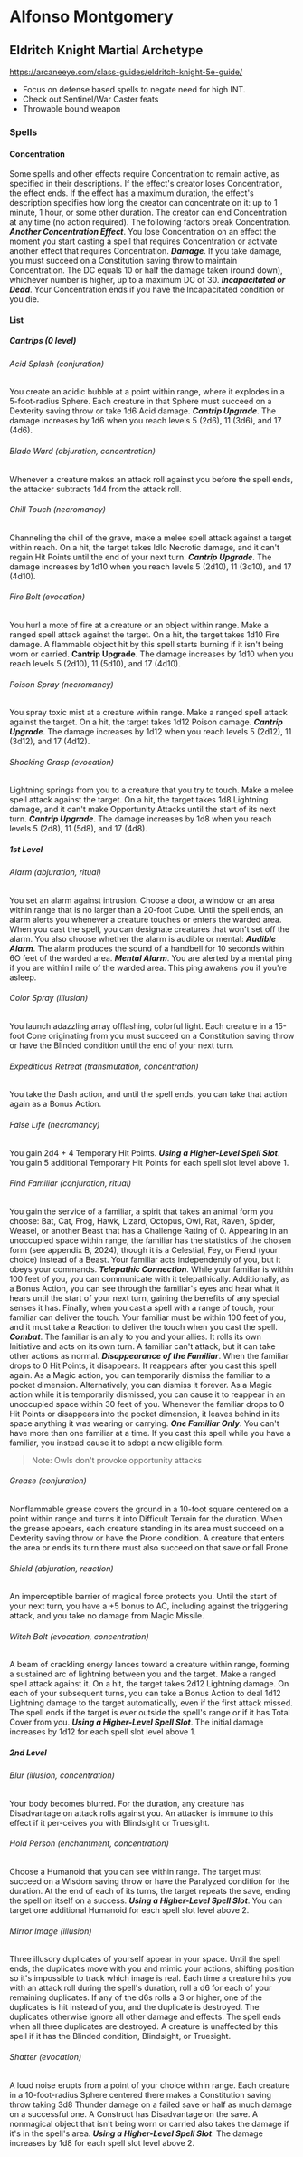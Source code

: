 # Alfonso Montgomery


## Eldritch Knight Martial Archetype

https://arcaneeye.com/class-guides/eldritch-knight-5e-guide/
- Focus on defense based spells to negate need for high INT.
- Check out Sentinel/War Caster feats
- Throwable bound weapon 
### Spells
#### Concentration
Some spells and other effects require Concentration to remain active, as specified in their descriptions. If the effect's creator loses Concentration, the effect ends. If the effect has a maximum duration, the effect's description specifies how long the creator can concentrate on it: up to 1 minute, 1 hour, or some other duration. The creator can end Concentration at any time (no action required). The following factors break Concentration.
***Another Concentration Effect***. You lose Concentration on an effect the moment you start casting a spell that requires Concentration or activate another effect that requires Concentration.
***Damage***. lf you take damage, you must succeed on a Constitution saving throw to maintain Concentration. The DC equals 10 or half the damage taken (round down), whichever number is higher, up to a maximum DC of 30.
***lncapacitated or Dead***. Your Concentration ends if you have the Incapacitated condition or you die.

#### List
##### Cantrips (0 level)
###### Acid Splash (conjuration)
You create an acidic bubble at a point within range, where it explodes in a 5-foot-radius Sphere. Each creature in that Sphere must succeed on a Dexterity saving throw or take 1d6 Acid damage.
***Cantrip Upgrade***. The damage increases by 1d6 when you reach levels 5 (2d6), 11 (3d6), and 17 (4d6).

###### Blade Ward (abjuration, concentration)
Whenever a creature makes an attack roll against you before the spell ends, the attacker subtracts 1d4 from the attack roll.

###### Chill Touch (necromancy)
Channeling the chill of the grave, make a melee spell attack against a target within reach. On a hit, the target takes ldlo Necrotic damage, and it can't regain Hit Points until the end of your next turn.
***Cantrip Upgrade***. The damage increases by 1d10 when you reach levels 5 (2d10), 11 (3d10), and 17 (4d10).

###### Fire Bolt (evocation)
You hurl a mote of fire at a creature or an object within range. Make a ranged spell attack against the target. On a hit, the target takes 1d10 Fire damage. A flammable object hit by this spell starts burning if it isn't being worn or carried.
**Cantrip Upgrade**. The damage increases by 1d10 when you reach levels 5 (2d10), 11 (5d10), and 17 (4d10).

###### Poison Spray (necromancy)
You spray toxic mist at a creature within range. Make a ranged spell attack against the target. On a hit, the target takes 1d12 Poison damage.
***Cantrip Upgrade***. The damage increases by 1d12 when you reach levels 5 (2d12), 11 (3d12), and 17 (4d12).

###### Shocking Grasp (evocation)
Lightning springs from you to a creature that you try to touch. Make a melee spell attack against the target. On a hit, the target takes 1d8 Lightning damage, and it can't make Opportunity Attacks until the start of its next turn.
***Cantrip Upgrade***. The damage increases by 1d8 when you reach levels 5 (2d8), 11 (5d8), and 17 (4d8).

##### 1st Level
###### Alarm (abjuration, ritual)
You set an alarm against intrusion. Choose a door, a window or an area within range that is no larger than a 20-foot Cube. Until the spell ends, an alarm alerts you whenever a creature touches or enters the warded area. When you cast the spell, you can designate creatures that won't set off the alarm. You also choose whether the alarm is audible or mental:
***Audible Alarm***. The alarm produces the sound of
a handbell for 10 seconds within 6O feet of the
warded area.
***Mental Alarm***. You are alerted by a mental ping
if you are within l mile of the warded area. This
ping awakens you if you're asleep.

###### Color Spray (illusion)
You launch adazzling array offlashing, colorful light. Each creature in a 15-foot Cone originating from you must succeed on a Constitution saving throw or have the Blinded condition until the end of your next turn.

###### Expeditious Retreat (transmutation, concentration)
You take the Dash action, and until the spell ends, you can take that action again as a Bonus Action.

###### False Life (necromancy)
You gain 2d4 + 4 Temporary Hit Points.
***Using a Higher-Level Spell Slot***. You gain 5 additional Temporary Hit Points for each spell slot level above 1.

###### Find Familiar (conjuration, ritual)
You gain the service of a familiar, a spirit that takes an animal form you choose: Bat, Cat, Frog, Hawk, Lizard, Octopus, Owl, Rat, Raven, Spider, Weasel, or another Beast that has a Challenge Rating of 0. Appearing in an unoccupied space within range, the familiar has the statistics of the chosen form (see appendix B, 2024), though it is a Celestial, Fey, or Fiend (your choice) instead of a Beast. Your familiar acts independently of you, but it obeys your commands.
***Telepathic Connection***. While your familiar is within 100 feet of you, you can communicate with it telepathically. Additionally, as a Bonus Action, you can see through the familiar's eyes and hear what it hears until the start of your next turn, gaining the benefits of any special senses it has.
Finally, when you cast a spell with a range of touch, your familiar can deliver the touch. Your familiar must be within 100 feet of you, and it must take a Reaction to deliver the touch when you cast the spell.
***Combat***. The familiar is an ally to you and your allies. It rolls its own Initiative and acts on its own turn. A familiar can't attack, but it can take other actions as normal.
***Disappearance of the Familiar***. When the familiar drops to 0 Hit Points, it disappears. It reappears after you cast this spell again. As a Magic action, you can temporarily dismiss the familiar to a pocket dimension. Alternatively, you can dismiss it forever. As a Magic action while it is temporarily dismissed, you can cause it to reappear in an unoccupied space within 30 feet of you. Whenever the familiar drops to 0 Hit Points or disappears into the pocket dimension, it leaves behind in its space anything it was wearing or carrying.
***One Familiar Only***. You can't have more than one familiar at a time. If you cast this spell while you have a familiar, you instead cause it to adopt a new eligible form.

> Note: Owls don't provoke opportunity attacks

###### Grease (conjuration)
Nonflammable grease covers the ground in a 10-foot square centered on a point within range and turns it into Difficult Terrain for the duration.
When the grease appears, each creature standing in its area must succeed on a Dexterity saving throw or have the Prone condition. A creature that enters the area or ends its turn there must also succeed on that save or fall Prone.

###### Shield (abjuration, reaction)
An imperceptible barrier of magical force protects you. Until the start of your next turn, you have a +5 bonus to AC, including against the triggering attack, and you take no damage from Magic Missile.

###### Witch Bolt (evocation, concentration)
A beam of crackling energy lances toward a creature within range, forming a sustained arc of lightning between you and the target. Make a ranged spell attack against it. On a hit, the target takes 2d12 Lightning damage.
On each of your subsequent turns, you can take a Bonus Action to deal 1d12 Lightning damage to the target automatically, even if the first attack missed.
The spell ends if the target is ever outside the spell's range or if it has Total Cover from you.
***Using a Higher-Level Spell Slot***. The initial damage increases by 1d12 for each spell slot level above 1.

##### 2nd Level
###### Blur (illusion, concentration)
Your body becomes blurred. For the duration, any creature has Disadvantage on attack rolls against you. An attacker is immune to this effect if it per-ceives you with Blindsight or Truesight.
###### Hold Person (enchantment, concentration)
Choose a Humanoid that you can see within range. The target must succeed on a Wisdom saving throw or have the Paralyzed condition for the duration. At the end of each of its turns, the target repeats the save, ending the spell on itself on a success.
***Using a Higher-Level Spell Slot***. You can target one additional Humanoid for each spell slot level above 2.
###### Mirror Image (illusion)
Three illusory duplicates of yourself appear in your space. Until the spell ends, the duplicates move with you and mimic your actions, shifting position so it's impossible to track which image is real.
Each time a creature hits you with an attack roll during the spell's duration, roll a d6 for each of your remaining duplicates. If any of the d6s rolls a 3 or higher, one of the duplicates is hit instead of you, and the duplicate is destroyed. The duplicates otherwise ignore all other damage and effects. The spell ends when all three duplicates are destroyed.
A creature is unaffected by this spell if it has the Blinded condition, Blindsight, or Truesight.
###### Shatter (evocation)
A loud noise erupts from a point of your choice within range. Each creature in a 10-foot-radius Sphere centered there makes a Constitution saving throw taking 3d8 Thunder damage on a failed save or half as much damage on a successful one. A Construct has Disadvantage on the save.
A nonmagical object that isn't being worn or carried also takes the damage if it's in the spell's area.
***Using a Higher-Level Spell SIot***. The damage increases by 1d8 for each spell slot level above 2.